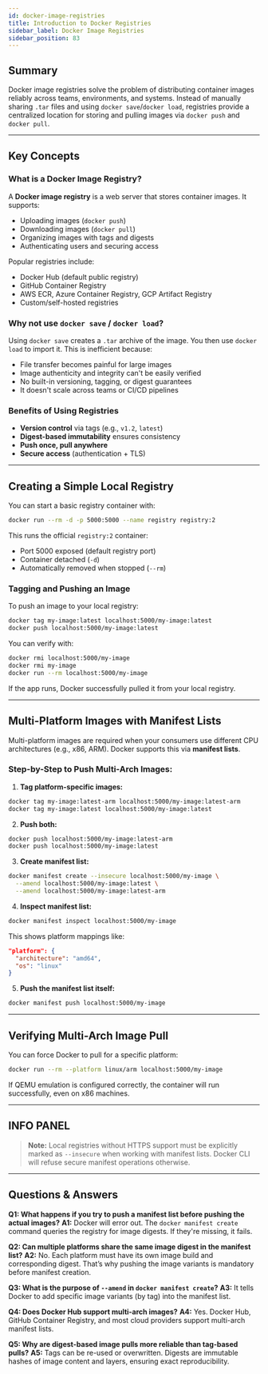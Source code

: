 ```yaml
---
id: docker-image-registries
title: Introduction to Docker Registries
sidebar_label: Docker Image Registries
sidebar_position: 83
---
```


## Summary

Docker image registries solve the problem of distributing container images
reliably across teams, environments, and systems. Instead of manually sharing
`.tar` files and using `docker save`/`docker load`, registries provide a
centralized location for storing and pulling images via `docker push` and
`docker pull`.

---

## Key Concepts

### What is a Docker Image Registry?

A **Docker image registry** is a web server that stores container images. It
supports:

- Uploading images (`docker push`)
- Downloading images (`docker pull`)
- Organizing images with tags and digests
- Authenticating users and securing access

Popular registries include:

- Docker Hub (default public registry)
- GitHub Container Registry
- AWS ECR, Azure Container Registry, GCP Artifact Registry
- Custom/self-hosted registries

### Why not use `docker save` / `docker load`?

Using `docker save` creates a `.tar` archive of the image. You then use
`docker load` to import it. This is inefficient because:

- File transfer becomes painful for large images
- Image authenticity and integrity can't be easily verified
- No built-in versioning, tagging, or digest guarantees
- It doesn't scale across teams or CI/CD pipelines

### Benefits of Using Registries

- **Version control** via tags (e.g., `v1.2`, `latest`)
- **Digest-based immutability** ensures consistency
- **Push once, pull anywhere**
- **Secure access** (authentication + TLS)

---

## Creating a Simple Local Registry

You can start a basic registry container with:

```bash
docker run --rm -d -p 5000:5000 --name registry registry:2
```

This runs the official `registry:2` container:

- Port 5000 exposed (default registry port)
- Container detached (`-d`)
- Automatically removed when stopped (`--rm`)

### Tagging and Pushing an Image

To push an image to your local registry:

```bash
docker tag my-image:latest localhost:5000/my-image:latest
docker push localhost:5000/my-image:latest
```

You can verify with:

```bash
docker rmi localhost:5000/my-image
docker rmi my-image
docker run --rm localhost:5000/my-image
```

If the app runs, Docker successfully pulled it from your local registry.

---

## Multi-Platform Images with Manifest Lists

Multi-platform images are required when your consumers use different CPU
architectures (e.g., x86, ARM). Docker supports this via **manifest lists**.

### Step-by-Step to Push Multi-Arch Images:

1. **Tag platform-specific images:**

```bash
docker tag my-image:latest-arm localhost:5000/my-image:latest-arm
docker tag my-image:latest localhost:5000/my-image:latest
```

2. **Push both:**

```bash
docker push localhost:5000/my-image:latest-arm
docker push localhost:5000/my-image:latest
```

3. **Create manifest list:**

```bash
docker manifest create --insecure localhost:5000/my-image \
  --amend localhost:5000/my-image:latest \
  --amend localhost:5000/my-image:latest-arm
```

4. **Inspect manifest list:**

```bash
docker manifest inspect localhost:5000/my-image
```

This shows platform mappings like:

```json
"platform": {
  "architecture": "amd64",
  "os": "linux"
}
```

5. **Push the manifest list itself:**

```bash
docker manifest push localhost:5000/my-image
```

---

## Verifying Multi-Arch Image Pull

You can force Docker to pull for a specific platform:

```bash
docker run --rm --platform linux/arm localhost:5000/my-image
```

If QEMU emulation is configured correctly, the container will run successfully,
even on x86 machines.

---

## INFO PANEL

> **Note:** Local registries without HTTPS support must be explicitly marked as
> `--insecure` when working with manifest lists. Docker CLI will refuse secure
> manifest operations otherwise.

---

## Questions & Answers

**Q1: What happens if you try to push a manifest list before pushing the actual
images?** **A1:** Docker will error out. The `docker manifest create` command
queries the registry for image digests. If they're missing, it fails.

**Q2: Can multiple platforms share the same image digest in the manifest list?**
**A2:** No. Each platform must have its own image build and corresponding
digest. That’s why pushing the image variants is mandatory before manifest
creation.

**Q3: What is the purpose of `--amend` in `docker manifest create`?** **A3:** It
tells Docker to add specific image variants (by tag) into the manifest list.

**Q4: Does Docker Hub support multi-arch images?** **A4:** Yes. Docker Hub,
GitHub Container Registry, and most cloud providers support multi-arch manifest
lists.

**Q5: Why are digest-based image pulls more reliable than tag-based pulls?**
**A5:** Tags can be re-used or overwritten. Digests are immutable hashes of
image content and layers, ensuring exact reproducibility.

